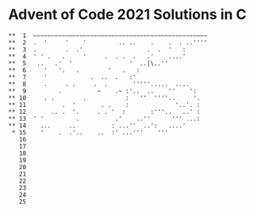 # Advent of Code 2021 Solutions in C

    **  1  ~~~~~~~~~~~~~~~~~~~~~~~~~~~~~~~~~~~~~~~~~~~~~~~~~
    **  2  .  '     '    '         .. ..    .    .  . ..''''
    **  3  .        .  .'                  .  .  '   :      
    **  4  ' ' .   .     '     .  . .  .   .'    ....'      
    **  5   ..   .'  '                '  ..|\..''           
    **  6     '   '.   .        '   .   :                   
    **  7     '            .  ..  .   :'                    
    **  8     .     . .     .  .       '''''.....  ....     
    **  9         .          ~    .~ :'..  ..    ''    ':   
    ** 10     . .        .           :   ''  ''''..     '.  
    ** 11          .  '       . .    :             '..'. :  
    ** 12       .. .  '.     . . '  :       :'''..   ..' :  
    ** 13  ' '         .          .'    ..''      ''' ...:  
    ** 14    ...     ..          : ...''  ..':   ....'      
     * 15    '    .  .'..    ..  :' ...'''    '''           
       16  
       17  
       18  
       19  
       20  
       21  
       22  
       23  
       24  
       25   
